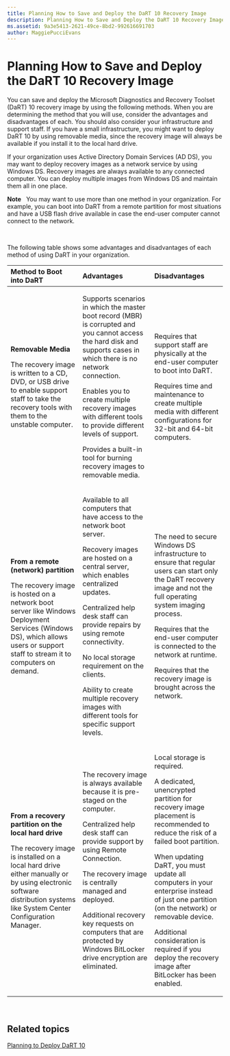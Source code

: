 ```yaml
---
title: Planning How to Save and Deploy the DaRT 10 Recovery Image
description: Planning How to Save and Deploy the DaRT 10 Recovery Image
ms.assetid: 9a3e5413-2621-49ce-8bd2-992616691703
author: MaggiePucciEvans
---
```


# Planning How to Save and Deploy the DaRT 10 Recovery Image


You can save and deploy the Microsoft Diagnostics and Recovery Toolset (DaRT) 10 recovery image by using the following methods. When you are determining the method that you will use, consider the advantages and disadvantages of each. You should also consider your infrastructure and support staff. If you have a small infrastructure, you might want to deploy DaRT 10 by using removable media, since the recovery image will always be available if you install it to the local hard drive.

If your organization uses Active Directory Domain Services (AD DS), you may want to deploy recovery images as a network service by using Windows DS. Recovery images are always available to any connected computer. You can deploy multiple images from Windows DS and maintain them all in one place.

**Note**  
You may want to use more than one method in your organization. For example, you can boot into DaRT from a remote partition for most situations and have a USB flash drive available in case the end-user computer cannot connect to the network.

 

The following table shows some advantages and disadvantages of each method of using DaRT in your organization.

<table>
<colgroup>
<col width="33%" />
<col width="33%" />
<col width="33%" />
</colgroup>
<thead>
<tr class="header">
<th align="left">Method to Boot into DaRT</th>
<th align="left">Advantages</th>
<th align="left">Disadvantages</th>
</tr>
</thead>
<tbody>
<tr class="odd">
<td align="left"><p><strong>Removable Media</strong></p>
<p>The recovery image is written to a CD, DVD, or USB drive to enable support staff to take the recovery tools with them to the unstable computer.</p></td>
<td align="left"><p>Supports scenarios in which the master boot record (MBR) is corrupted and you cannot access the hard disk and supports cases in which there is no network connection.</p>
<p>Enables you to create multiple recovery images with different tools to provide different levels of support.</p>
<p>Provides a built-in tool for burning recovery images to removable media.</p></td>
<td align="left"><p>Requires that support staff are physically at the end-user computer to boot into DaRT.</p>
<p>Requires time and maintenance to create multiple media with different configurations for 32-bit and 64-bit computers.</p></td>
</tr>
<tr class="even">
<td align="left"><p><strong>From a remote (network) partition</strong></p>
<p>The recovery image is hosted on a network boot server like Windows Deployment Services (Windows DS), which allows users or support staff to stream it to computers on demand.</p></td>
<td align="left"><p>Available to all computers that have access to the network boot server.</p>
<p>Recovery images are hosted on a central server, which enables centralized updates.</p>
<p>Centralized help desk staff can provide repairs by using remote connectivity.</p>
<p>No local storage requirement on the clients.</p>
<p>Ability to create multiple recovery images with different tools for specific support levels.</p></td>
<td align="left"><p>The need to secure Windows DS infrastructure to ensure that regular users can start only the DaRT recovery image and not the full operating system imaging process.</p>
<p></p>
<p></p>
<p>Requires that the end-user computer is connected to the network at runtime.</p>
<p>Requires that the recovery image is brought across the network.</p></td>
</tr>
<tr class="odd">
<td align="left"><p><strong>From a recovery partition on the local hard drive</strong></p>
<p>The recovery image is installed on a local hard drive either manually or by using electronic software distribution systems like System Center Configuration Manager.</p></td>
<td align="left"><p>The recovery image is always available because it is pre-staged on the computer.</p>
<p>Centralized help desk staff can provide support by using Remote Connection.</p>
<p>The recovery image is centrally managed and deployed.</p>
<p>Additional recovery key requests on computers that are protected by Windows BitLocker drive encryption are eliminated.</p></td>
<td align="left"><p>Local storage is required.</p>
<p>A dedicated, unencrypted partition for recovery image placement is recommended to reduce the risk of a failed boot partition.</p>
<p>When updating DaRT, you must update all computers in your enterprise instead of just one partition (on the network) or removable device.</p>
<p>Additional consideration is required if you deploy the recovery image after BitLocker has been enabled.</p></td>
</tr>
</tbody>
</table>

 

## Related topics


[Planning to Deploy DaRT 10](planning-to-deploy-dart-10.md)

 

 





